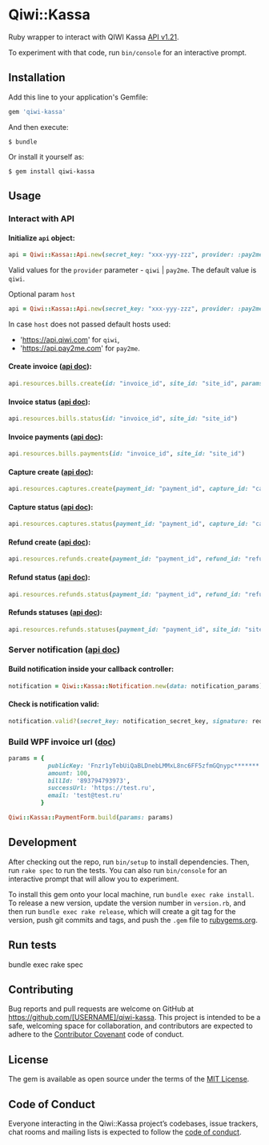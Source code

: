 # Qiwi::Kassa

Ruby wrapper to interact with QIWI Kassa [API v1.21](https://developer.qiwi.com/ru/payments/#get-started).

To experiment with that code, run `bin/console` for an interactive prompt.

## Installation

Add this line to your application's Gemfile:

```ruby
gem 'qiwi-kassa'
```

And then execute:

    $ bundle

Or install it yourself as:

    $ gem install qiwi-kassa

## Usage

### Interact with API

#### Initialize `api` object:
```ruby
api = Qiwi::Kassa::Api.new(secret_key: "xxx-yyy-zzz", provider: :pay2me)
```
Valid values for the `provider` parameter - `qiwi` | `pay2me`. The default value is `qiwi`.

Optional param `host`
```ruby
api = Qiwi::Kassa::Api.new(secret_key: "xxx-yyy-zzz", provider: :pay2me, host: "https://alternative.api.host")
```
In case `host` does not passed default hosts used:
 - 'https://api.qiwi.com' for `qiwi`,
 - 'https://api.pay2me.com' for `pay2me`.

#### Create invoice ([api doc](https://developer.qiwi.com/ru/payments/#invoice_put)):
```ruby
api.resources.bills.create(id: "invoice_id", site_id: "site_id", params: { amount: { currency: "RUB", value: "10.00" }, expirationDateTime: "2024-04-29T14:12:45+03:00" })
```

#### Invoice status ([api doc](https://developer.qiwi.com/ru/payments/#invoice-details)):
```ruby
api.resources.bills.status(id: "invoice_id", site_id: "site_id")
```

#### Invoice payments ([api doc](https://developer.qiwi.com/ru/payments/#invoice-payments)):
```ruby
api.resources.bills.payments(id: "invoice_id", site_id: "site_id")
```

#### Capture create ([api doc](https://developer.qiwi.com/ru/payments/#capture)):
```ruby
api.resources.captures.create(payment_id: "payment_id", capture_id: "capture_id", site_id: "site_id")
```

#### Capture status ([api doc](https://developer.qiwi.com/ru/payments/#capture_get)):
```ruby
api.resources.captures.status(payment_id: "payment_id", capture_id: "capture_id", site_id: "site_id")
```

#### Refund create ([api doc](https://developer.qiwi.com/ru/payments/#refund-api)):
```ruby
api.resources.refunds.create(payment_id: "payment_id", refund_id: "refund_id", site_id: "site_id")
```

#### Refund status ([api doc](https://developer.qiwi.com/ru/payments/#refund-api-status)):
```ruby
api.resources.refunds.status(payment_id: "payment_id", refund_id: "refund_id", site_id: "site_id")
```

#### Refunds statuses ([api doc](https://developer.qiwi.com/ru/payments/#refunds-api-status)):
```ruby
api.resources.refunds.statuses(payment_id: "payment_id", site_id: "site_id")
```

### Server notification ([api doc](https://developer.qiwi.com/ru/payments/#callback))

#### Build notification inside your callback controller:
```ruby
notification = Qiwi::Kassa::Notification.new(data: notification_params)
```

#### Check is notification valid:
```ruby
notification.valid?(secret_key: notification_secret_key, signature: request.headers["Signature"])
```

### Build WPF invoice url ([doc](https://developer.qiwi.com/ru/payments/#https-qiwi-form))

```ruby
params = {
           publicKey: 'Fnzr1yTebUiQaBLDnebLMMxL8nc6FF5zfmGQnypc*******',
           amount: 100,
           billId: '893794793973',
           successUrl: 'https://test.ru',
           email: 'test@test.ru'
         }

Qiwi::Kassa::PaymentForm.build(params: params)
```

## Development

After checking out the repo, run `bin/setup` to install dependencies. Then, run `rake spec` to run the tests. You can also run `bin/console` for an interactive prompt that will allow you to experiment.

To install this gem onto your local machine, run `bundle exec rake install`. To release a new version, update the version number in `version.rb`, and then run `bundle exec rake release`, which will create a git tag for the version, push git commits and tags, and push the `.gem` file to [rubygems.org](https://rubygems.org).

## Run tests

bundle exec rake spec

## Contributing

Bug reports and pull requests are welcome on GitHub at https://github.com/[USERNAME]/qiwi-kassa. This project is intended to be a safe, welcoming space for collaboration, and contributors are expected to adhere to the [Contributor Covenant](http://contributor-covenant.org) code of conduct.

## License

The gem is available as open source under the terms of the [MIT License](https://opensource.org/licenses/MIT).

## Code of Conduct

Everyone interacting in the Qiwi::Kassa project’s codebases, issue trackers, chat rooms and mailing lists is expected to follow the [code of conduct](https://github.com/[USERNAME]/qiwi-kassa/blob/master/CODE_OF_CONDUCT.md).
